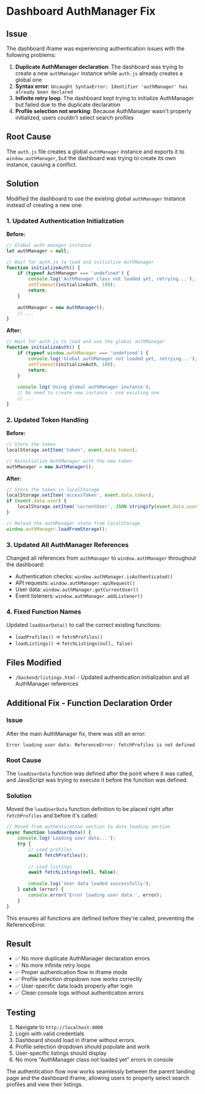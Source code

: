 # Dashboard AuthManager Fix

## Issue
The dashboard iframe was experiencing authentication issues with the following problems:
1. **Duplicate AuthManager declaration**: The dashboard was trying to create a new `authManager` instance while `auth.js` already creates a global one
2. **Syntax error**: `Uncaught SyntaxError: Identifier 'authManager' has already been declared`
3. **Infinite retry loop**: The dashboard kept trying to initialize AuthManager but failed due to the duplicate declaration
4. **Profile selection not working**: Because AuthManager wasn't properly initialized, users couldn't select search profiles

## Root Cause
The `auth.js` file creates a global `authManager` instance and exports it to `window.authManager`, but the dashboard was trying to create its own instance, causing a conflict.

## Solution
Modified the dashboard to use the existing global `authManager` instance instead of creating a new one:

### 1. Updated Authentication Initialization
**Before:**
```javascript
// Global auth manager instance
let authManager = null;

// Wait for auth.js to load and initialize AuthManager
function initializeAuth() {
    if (typeof AuthManager === 'undefined') {
        console.log('AuthManager class not loaded yet, retrying...');
        setTimeout(initializeAuth, 100);
        return;
    }
    
    authManager = new AuthManager();
    // ...
}
```

**After:**
```javascript
// Wait for auth.js to load and use the global authManager
function initializeAuth() {
    if (typeof window.authManager === 'undefined') {
        console.log('Global authManager not loaded yet, retrying...');
        setTimeout(initializeAuth, 100);
        return;
    }
    
    console.log('Using global authManager instance');
    // No need to create new instance - use existing one
    // ...
}
```

### 2. Updated Token Handling
**Before:**
```javascript
// Store the token
localStorage.setItem('token', event.data.token);

// Reinitialize AuthManager with the new token
authManager = new AuthManager();
```

**After:**
```javascript
// Store the token in localStorage
localStorage.setItem('accessToken', event.data.token);
if (event.data.user) {
    localStorage.setItem('currentUser', JSON.stringify(event.data.user));
}

// Reload the authManager state from localStorage
window.authManager.loadFromStorage();
```

### 3. Updated All AuthManager References
Changed all references from `authManager` to `window.authManager` throughout the dashboard:
- Authentication checks: `window.authManager.isAuthenticated()`
- API requests: `window.authManager.apiRequest()`
- User data: `window.authManager.getCurrentUser()`
- Event listeners: `window.authManager.addListener()`

### 4. Fixed Function Names
Updated `loadUserData()` to call the correct existing functions:
- `loadProfiles()` → `fetchProfiles()`
- `loadListings()` → `fetchListings(null, false)`

## Files Modified
- `/backend/listings.html` - Updated authentication initialization and all AuthManager references

## Additional Fix - Function Declaration Order

### Issue
After the main AuthManager fix, there was still an error:
```
Error loading user data: ReferenceError: fetchProfiles is not defined
```

### Root Cause
The `loadUserData` function was defined after the point where it was called, and JavaScript was trying to execute it before the function was defined.

### Solution
Moved the `loadUserData` function definition to be placed right after `fetchProfiles` and before it's called:

```javascript
// Moved from authentication section to data loading section
async function loadUserData() {
    console.log('Loading user data...');
    try {
        // Load profiles
        await fetchProfiles();
        
        // Load listings
        await fetchListings(null, false);
        
        console.log('User data loaded successfully');
    } catch (error) {
        console.error('Error loading user data:', error);
    }
}
```

This ensures all functions are defined before they're called, preventing the ReferenceError.

## Result
- ✅ No more duplicate AuthManager declaration errors
- ✅ No more infinite retry loops  
- ✅ Proper authentication flow in iframe mode
- ✅ Profile selection dropdown now works correctly
- ✅ User-specific data loads properly after login
- ✅ Clean console logs without authentication errors

## Testing
1. Navigate to `http://localhost:8000`
2. Login with valid credentials
3. Dashboard should load in iframe without errors
4. Profile selection dropdown should populate and work
5. User-specific listings should display
6. No more "AuthManager class not loaded yet" errors in console

The authentication flow now works seamlessly between the parent landing page and the dashboard iframe, allowing users to properly select search profiles and view their listings.
